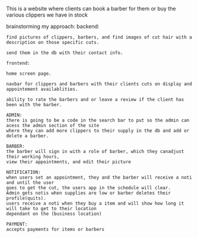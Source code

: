 This is a website where clients can book a barber for them or buy the various clippers we have in stock

brainstorming my approach:
    backend:

    find pictures of clippers, barbers, and find images of cut hair with a description on those specific cuts.

    send them in the db with their contact info.
    
    frontend: 

    home screen page.

    navbar for clippers and barbers with their clients cuts on display and appointement availablities.

    ability to rate the barbers and or leave a review if the client has been with the barber.

    ADMIN:
    there is going to be a code in the search bar to put so the admin can acess the admin section of the site
    where they can add more clippers to their supply in the db and add or delete a barber.
     
    BARBER:
    the barber will sign in with a role of barber, which they canadjust their working hours, 
    view their appointments, and edit their picture

    NOTIFICATION:
    when users set an appointment, they and the barber will receive a noti and until the user 
    goes to get the cut, the users app in the schedule will clear.
    Admin gets notis when supplies are low or barber deletes their profile(quits).
    users receive a noti when they buy a item and will show how long it will take to get to their location 
    dependant on the (business location)

    PAYMENT:
    accepts payments for items or barbers
